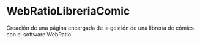 # WebRatioLibreriaComic
Creación de una página encargada de la gestión de una librería de cómics con el software WebRatio.
